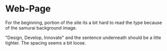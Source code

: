 # Web-Page

For the beginning, portion of the site its a bit hard to read the type because of the samurai background image.

"Design, Develop, Innovate" and the sentence underneath should be a litte tighter. The spacing seems a bit loose.
